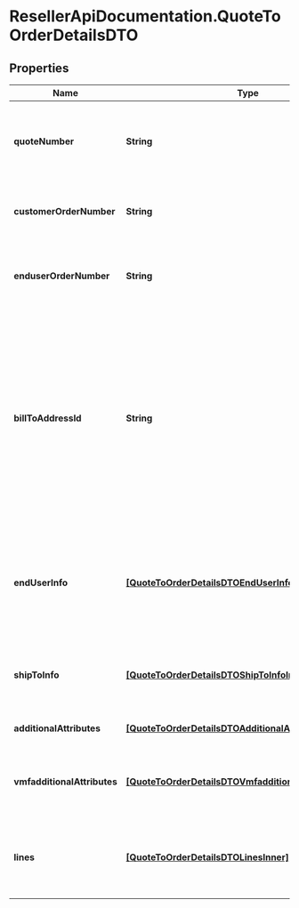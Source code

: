 # ResellerApiDocumentation.QuoteToOrderDetailsDTO

## Properties

Name | Type | Description | Notes
------------ | ------------- | ------------- | -------------
**quoteNumber** | **String** | A unique identifier generated by Ingram Micro&#39;s CRM specific to each quote. | [optional] 
**customerOrderNumber** | **String** | The reseller&#39;s order number for reference in their system. | [optional] 
**enduserOrderNumber** | **String** | The end customer&#39;s order number for reference in their system. | [optional] 
**billToAddressId** | **String** | Suffix used to identify billing address. Created during onboarding. Resellers are provided with one or more address IDs depending on how many bill to addresses they need for various flooring companies they are using for credit. | [optional] 
**endUserInfo** | [**[QuoteToOrderDetailsDTOEndUserInfoInner]**](QuoteToOrderDetailsDTOEndUserInfoInner.md) | The contact information for the end user/customer provided by the reseller. Used to determine pricing and discounts. | [optional] 
**shipToInfo** | [**[QuoteToOrderDetailsDTOShipToInfoInner]**](QuoteToOrderDetailsDTOShipToInfoInner.md) | The shipping information provided by the reseller for order delivery. | [optional] 
**additionalAttributes** | [**[QuoteToOrderDetailsDTOAdditionalAttributesInner]**](QuoteToOrderDetailsDTOAdditionalAttributesInner.md) | Additional order create attributes. | [optional] 
**vmfadditionalAttributes** | [**[QuoteToOrderDetailsDTOVmfadditionalAttributesInner]**](QuoteToOrderDetailsDTOVmfadditionalAttributesInner.md) | The object containing the list of fields required at a header level by the vendor. | [optional] 
**lines** | [**[QuoteToOrderDetailsDTOLinesInner]**](QuoteToOrderDetailsDTOLinesInner.md) | The object containing the lines that require vendor mandatory fields. | [optional] 


